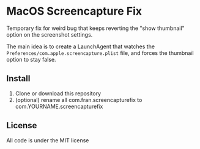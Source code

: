 # MacOS Screencapture Fix

Temporary fix for weird bug that keeps reverting the "show thumbnail" option on the screenshot settings.

The main idea is to create a LaunchAgent that watches the `Preferences/com.apple.screencapture.plist` file, and forces the thumbnail option to stay false.

## Install
1. Clone or download this repository
2. (optional) rename all com.fran.screencapturefix to com.YOURNAME.screencapturefix



## License
All code is under the MIT license
